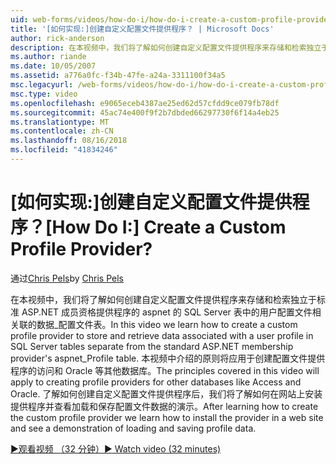```yaml
---
uid: web-forms/videos/how-do-i/how-do-i-create-a-custom-profile-provider
title: '[如何实现:]创建自定义配置文件提供程序？ | Microsoft Docs'
author: rick-anderson
description: 在本视频中，我们将了解如何创建自定义配置文件提供程序来存储和检索独立于 t 的 SQL Server 表中的用户配置文件相关联的数据...
ms.author: riande
ms.date: 10/05/2007
ms.assetid: a776a0fc-f34b-47fe-a24a-3311100f34a5
msc.legacyurl: /web-forms/videos/how-do-i/how-do-i-create-a-custom-profile-provider
msc.type: video
ms.openlocfilehash: e9065eceb4387ae25ed62d57cfdd9ce079fb78df
ms.sourcegitcommit: 45ac74e400f9f2b7dbded66297730f6f14a4eb25
ms.translationtype: MT
ms.contentlocale: zh-CN
ms.lasthandoff: 08/16/2018
ms.locfileid: "41834246"
---
```

<a name="how-do-i-create-a-custom-profile-provider"></a><span data-ttu-id="ab610-104">[如何实现:]创建自定义配置文件提供程序？</span><span class="sxs-lookup"><span data-stu-id="ab610-104">[How Do I:] Create a Custom Profile Provider?</span></span>
====================
<span data-ttu-id="ab610-105">通过[Chris Pels](https://twitter.com/chrispels)</span><span class="sxs-lookup"><span data-stu-id="ab610-105">by [Chris Pels](https://twitter.com/chrispels)</span></span>

<span data-ttu-id="ab610-106">在本视频中，我们将了解如何创建自定义配置文件提供程序来存储和检索独立于标准 ASP.NET 成员资格提供程序的 aspnet 的 SQL Server 表中的用户配置文件相关联的数据\_配置文件表。</span><span class="sxs-lookup"><span data-stu-id="ab610-106">In this video we learn how to create a custom profile provider to store and retrieve data associated with a user profile in SQL Server tables separate from the standard ASP.NET membership provider's aspnet\_Profile table.</span></span> <span data-ttu-id="ab610-107">本视频中介绍的原则将应用于创建配置文件提供程序的访问和 Oracle 等其他数据库。</span><span class="sxs-lookup"><span data-stu-id="ab610-107">The principles covered in this video will apply to creating profile providers for other databases like Access and Oracle.</span></span> <span data-ttu-id="ab610-108">了解如何创建自定义配置文件提供程序后，我们将了解如何在网站上安装提供程序并查看加载和保存配置文件数据的演示。</span><span class="sxs-lookup"><span data-stu-id="ab610-108">After learning how to create the custom profile provider we learn how to install the provider in a web site and see a demonstration of loading and saving profile data.</span></span>

[<span data-ttu-id="ab610-109">&#9654;观看视频 （32 分钟）</span><span class="sxs-lookup"><span data-stu-id="ab610-109">&#9654; Watch video (32 minutes)</span></span>](https://channel9.msdn.com/Blogs/ASP-NET-Site-Videos/how-do-i-create-a-custom-profile-provider)
